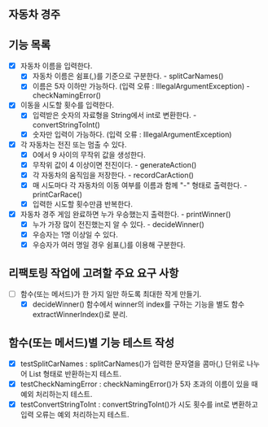 ## 자동차 경주

## 기능 목록

- [x] 자동차 이름을 입력한다.
  - [x] 자동차 이름은 쉼표(,)를 기준으로 구분한다. - splitCarNames()
  - [x] 이름은 5자 이하만 가능하다. (입력 오류 : IllegalArgumentException) - checkNamingError()

- [x] 이동을 시도할 횟수를 입력한다.
  - [x] 입력받은 숫자의 자료형을 String에서 int로 변환한다. - convertStringToInt()
  - [x] 숫자만 입력이 가능하다. (입력 오류 : IllegalArgumentException)

- [x] 각 자동차는 전진 또는 멈출 수 있다.
  - [x] 0에서 9 사이의 무작위 값을 생성한다.
  - [x] 무작위 값이 4 이상이면 전진이다. - generateAction()
  - [x] 각 자동차의 움직임을 저장한다. - recordCarAction()
  - [x] 매 시도마다 각 자동차의 이동 여부를 이름과 함께 "-" 형태로 출력한다. - printCarRace()
  - [x] 입력한 시도할 횟수만큼 반복한다.

- [x] 자동차 경주 게임 완료하면 누가 우승했는지 출력한다. - printWinner()
  - [x] 누가 가장 많이 전진했는지 알 수 있다. - decideWinner()
  - [x] 우승자는 1명 이상일 수 있다.
  - [x] 우승자가 여러 명일 경우 쉼표(,)를 이용해 구분한다.

## 리팩토링 작업에 고려할 주요 요구 사항

- [ ] 함수(또는 메서드)가 한 가지 일만 하도록 최대한 작게 만들기.
  - [x] decideWinner() 함수에서 winner의 index를 구하는 기능을 별도 함수 extractWinnerIndex()로 분리.

## 함수(또는 메서드)별 기능 테스트 작성

- [x] testSplitCarNames : splitCarNames()가 입력한 문자열을 콤마(,) 단위로 나누어 List 형태로 반환하는지 테스트.
- [x] testCheckNamingError : checkNamingError()가 5자 초과의 이름이 있을 때 예외 처리하는지 테스트.
- [x] testConvertStringToInt : convertStringToInt()가 시도 횟수를 int로 변환하고 입력 오류는 예외 처리하는지 테스트.